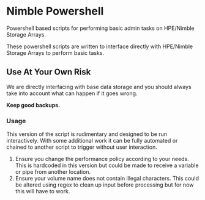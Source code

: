 # Nimble Powershell
Powershell based scripts for performing basic admin tasks on HPE/Nimble Storage Arrays. 

These powershell scripts are written to interface directly with HPE/Nimble Storage Arrays to perform basic tasks. 

## Use At Your Own Risk ## 
We are directly interfacing with base data storage and you should always take into account what can happen if it goes wrong. 

**Keep good backups.**

### Usage

This version of the script is rudimentary and designed to be run interactively. With some additional work it can be fully automated or chained to another script to trigger without user interaction. 

1. Ensure you change the performance policy according to your needs. This is hardcoded in this version but could be made to receive a variable or pipe from another location. 
2. Ensure your volume name does not contain illegal characters. This could be altered using regex to clean up input before processing but for now this will have to work. 

